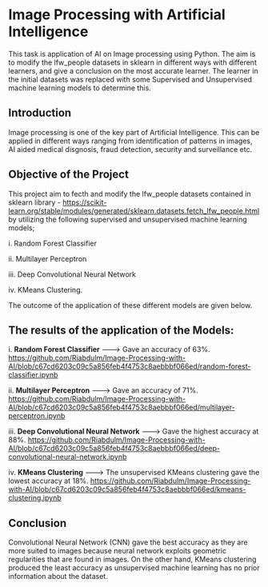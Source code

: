 # Image Processing with Artificial Intelligence 
This task is application of AI on Image processing using Python. The aim is to modify the lfw_people datasets in sklearn in different ways with different learners, and give a conclusion on the most accurate learner. The learner in the initial datasets was replaced with some Supervised and Unsupervised machine learning models to determine this. 

## Introduction
Image processing is one of the key part of Artificial Intelligence. This can be applied in different ways ranging from identification of patterns in images, AI aided medical disgnosis, fraud detection, security and surveillance etc. 


## Objective of the Project
This project aim to fecth and modify the lfw_people datasets contained in sklearn library - https://scikit-learn.org/stable/modules/generated/sklearn.datasets.fetch_lfw_people.html by utilizing the following supervised and unsupervised machine learning models;

i. Random Forest Classifier

ii. Multilayer Perceptron

iii. Deep Convolutional Neural Network

iv. KMeans Clustering.

The outcome of the application of these different models are given below.


## The results of the application of the Models:

i. **Random Forest Classifier** ---> Gave an accuracy of 63%. https://github.com/Riabdulm/Image-Processing-with-AI/blob/c67cd6203c09c5a856feb4f4753c8aebbbf066ed/random-forest-classifier.ipynb 

ii. **Multilayer Perceptron** ---> Gave an accuracy of 71%. https://github.com/Riabdulm/Image-Processing-with-AI/blob/c67cd6203c09c5a856feb4f4753c8aebbbf066ed/multilayer-perceptron.ipynb

iii. **Deep Convolutional Neural Network** ---> Gave the highest accuracy at 88%. https://github.com/Riabdulm/Image-Processing-with-AI/blob/c67cd6203c09c5a856feb4f4753c8aebbbf066ed/deep-convolutional-neural-network.ipynb

iv. **KMeans Clustering** ---> The unsupervised KMeans clustering gave the lowest accuracy at 18%. https://github.com/Riabdulm/Image-Processing-with-AI/blob/c67cd6203c09c5a856feb4f4753c8aebbbf066ed/kmeans-clustering.ipynb


## Conclusion

Convolutional Neural Network (CNN) gave the best accuracy as they are more suited to images because neural network exploits geometric regularities that are found in images. On the other hand, KMeans clustering produced the least accuracy as unsupervised machine learning has no prior information about the dataset.


